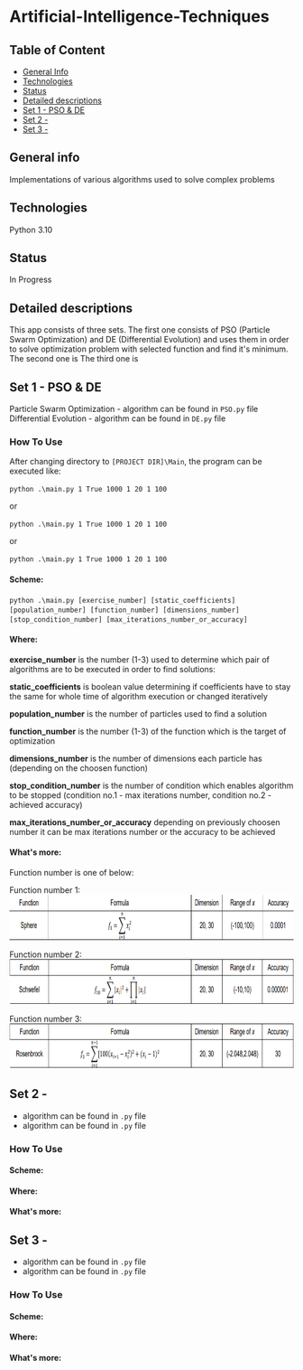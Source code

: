 # Artificial-Intelligence-Techniques

## Table of Content
* [General Info](#setup)
* [Technologies](#technologies)
* [Status](#status)
* [Detailed descriptions](#detailed-descriptions)
* [Set 1 - PSO & DE](#exercise-1-pso-&-de) 
* [Set 2 - ](#exercise-2-)
* [Set 3 - ](#exercise-3-)

## General info
Implementations of various algorithms used to solve complex problems

## Technologies
Python 3.10

## Status
In Progress

## Detailed descriptions
This app consists of three sets.
The first one consists of PSO (Particle Swarm Optimization) and DE (Differential Evolution) and uses them in order to solve optimization problem with selected function and find it's minimum.
The second one is
The third one is

## Set 1 - PSO & DE    
Particle Swarm Optimization - algorithm can be found in `PSO.py` file      
Differential Evolution - algorithm can be found in `DE.py` file              

### How To Use
After changing directory to `[PROJECT DIR]\Main`, the program can be executed like:

`python .\main.py 1 True 1000 1 20 1 100`

or

`python .\main.py 1 True 1000 1 20 1 100`

or

`python .\main.py 1 True 1000 1 20 1 100`
    
#### Scheme:
`python .\main.py [exercise_number] [static_coefficients] [population_number] [function_number] [dimensions_number] [stop_condition_number] [max_iterations_number_or_accuracy]`
    
#### Where:

**exercise_number** is the number (1-3) used to determine which pair of algorithms are to be executed in order to find solutions:

**static_coefficients** is boolean value determining if coefficients have to stay the same for whole time of algorithm execution or changed iteratively

**population_number** is the number of particles used to find a solution

**function_number** is the number (1-3) of the function which is the target of optimization

**dimensions_number** is the number of dimensions each particle has (depending on the choosen function)

**stop_condition_number** is the number of condition which enables algorithm to be stopped (condition no.1 - max iterations number, condition no.2 - achieved accuracy)

**max_iterations_number_or_accuracy** depending on previously choosen number it can be max iterations number or the accuracy to be achieved

#### What's more:
Function number is one of below:

Function number 1:    
<img src="https://github.com/ljaniszewski00/Artificial-Intelligence-Techniques/blob/master/Assets/Sphere%20function%20description.png?raw=true" width="850" height="80"> 

Function number 2:    
<img src="https://github.com/ljaniszewski00/Artificial-Intelligence-Techniques/blob/master/Assets/Schwefel%20function%20description.png?raw=true" width="850" height="80"> 

Function number 3:     
<img src="https://github.com/ljaniszewski00/Artificial-Intelligence-Techniques/blob/master/Assets/Rosenbrock%20function%20description.png?raw=true" width="850" height="80"> 



## Set 2 -    
 - algorithm can be found in `.py` file      
 - algorithm can be found in `.py` file              

### How To Use

    
#### Scheme:

    
#### Where:


#### What's more:


## Set 3 -    
 - algorithm can be found in `.py` file      
 - algorithm can be found in `.py` file              

### How To Use

    
#### Scheme:

    
#### Where:


#### What's more:

